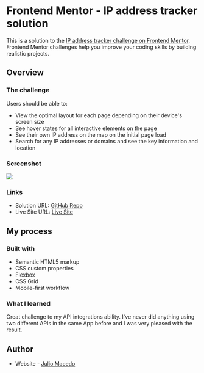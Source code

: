 # Frontend Mentor - IP address tracker solution

This is a solution to the [IP address tracker challenge on Frontend Mentor](https://www.frontendmentor.io/challenges/ip-address-tracker-I8-0yYAH0). Frontend Mentor challenges help you improve your coding skills by building realistic projects. 


## Overview

### The challenge

Users should be able to:

- View the optimal layout for each page depending on their device's screen size
- See hover states for all interactive elements on the page
- See their own IP address on the map on the initial page load
- Search for any IP addresses or domains and see the key information and location

### Screenshot

![](https://i.imgur.com/8AQLiXX.jpg)

### Links

- Solution URL: [GitHub Repo](https://github.com/juliosmacedo/IP-Address-Tracker)
- Live Site URL: [Live Site](https://juliosmacedo.github.io/IP-Address-Tracker/)

## My process

### Built with

- Semantic HTML5 markup
- CSS custom properties
- Flexbox
- CSS Grid
- Mobile-first workflow

### What I learned

Great challenge to my API integrations ability. I've never did anything using two different APIs in the same App before and I was very pleased with the result.

## Author

- Website - [Julio Macedo](https://juliomacedo.netlify.app/)
